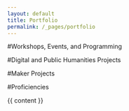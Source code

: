 ```yaml
---
layout: default
title: Portfolio
permalink: /_pages/portfolio
---
```


<article class="page">

  #Workshops, Events, and Programming
  
  #Digital and Public Humanities Projects
  
  #Maker Projects
  
  #Proficiencies

  <div class="entry">
    {{ content }}
  </div>
</article>
